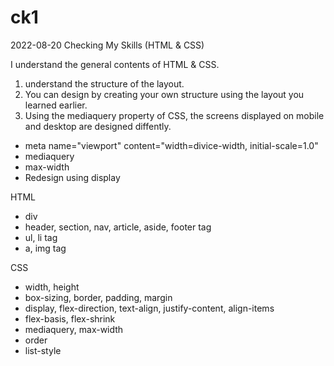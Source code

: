 # ck1

2022-08-20
Checking My Skills (HTML & CSS)

I understand the general contents of HTML & CSS. 

1. understand the structure of the layout.
2. You can design by creating your own structure using the layout you learned earlier.
3. Using the mediaquery property of CSS, the screens displayed on mobile and desktop are designed diffently.
- meta name="viewport" content="width=divice-width, initial-scale=1.0"
- mediaquery
- max-width
- Redesign using display

HTML
  - div
  - header, section, nav, article, aside, footer tag
  - ul, li tag
  - a, img tag

CSS
  - width, height
  - box-sizing, border, padding, margin
  - display, flex-direction, text-align, justify-content, align-items
  - flex-basis, flex-shrink
  - mediaquery, max-width
  - order
  - list-style
